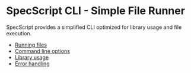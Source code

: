 # SpecScript CLI - Simple File Runner

SpecScript provides a simplified CLI optimized for library usage and file execution.

* [Running files](Running%20files.spec.md)
* [Command line options](Command%20line%20options.spec.md)
* [Library usage](Library%20usage.spec.md)
* [Error handling](Error%20handling.spec.md)
